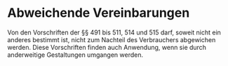 # Abweichende Vereinbarungen

Von den Vorschriften der §§ 491 bis 511, 514 und 515 darf, soweit nicht ein anderes bestimmt ist, nicht zum Nachteil des Verbrauchers abgewichen werden. Diese Vorschriften finden auch Anwendung, wenn sie durch anderweitige Gestaltungen umgangen werden.